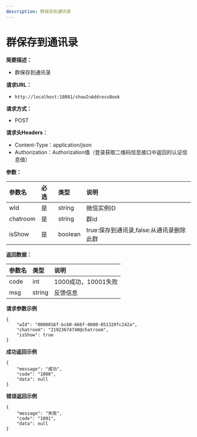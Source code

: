 ```yaml
---
description: 群保存到通讯录
---
```


# 群保存到通讯录

**简要描述：**

* 群保存到通讯录

**请求URL：**

* `http://localhost:18081/showInAddressBook`

**请求方式：**

* POST

**请求头Headers：**

* Content-Type：application/json
* Authorization：Authorization值（登录获取二维码信息接口中返回的认证信息值）

**参数：**

| 参数名 | 必选 | 类型 | 说明 |
| :--- | :--- | :--- | :--- |
| wId | 是 | string | 微信实例ID |
| chatroom | 是 | string | 群id |
| isShow | 是 | boolean | true:保存到通讯录,false:从通讯录删除此群 |

**返回数据：**

| 参数名 | 类型 | 说明 |
| :--- | :--- | :--- |
| code | int | 1000成功，10001失败 |
| msg | string | 反馈信息 |

**请求参数示例**

```text
{
    "wId": "0000016f-bcb0-666f-0000-051320fc242a",
    "chatroom": "21923674740@chatroom",
    "isShow": true
}
```

**成功返回示例**

```text
{
    "message": "成功",
    "code": "1000",
    "data": null
}
```

**错误返回示例**

```text
{
    "message": "失败",
    "code": "1001",
    "data": null
}
```

